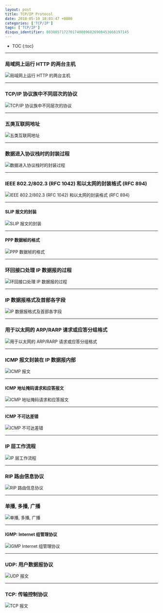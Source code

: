 ```yaml
---
layout: post
title: TCP/IP Protocol
date: 2018-05-19 18:03:47 +0800
categories: ['TCP/IP']
tags: ['TCP/IP']
disqus_identifier: 80388571727017400896826908453668197145
---
```


- TOC
{:toc}

- - -

### 局域网上运行 HTTP 的两台主机

![局域网上运行 HTTP 的两台主机](/assets/tcp-ip-protocol/tcp-ip-http-host-on-lan.svg)

- - -

### TCP/IP 协议族中不同层次的协议 

![TCP/IP 协议族中不同层次的协议](/assets/tcp-ip-protocol/tcp-ip-family-layer.svg)

- - -

### 五类互联网地址

![五类互联网地址](/assets/tcp-ip-protocol/ip-address-class.svg)

- - -

### 数据进入协议栈时的封装过程

![数据进入协议栈时的封装过程](/assets/tcp-ip-protocol/data-segment-frame-wrapper.svg)

- - -

### IEEE 802.2/802.3 (RFC 1042) 和以太网的封装格式 (RFC 894)

![IEEE 802.2/802.3 (RFC 1042) 和以太网的封装格式 (RFC 894)](/assets/tcp-ip-protocol/ieee802.2-ethernet-frame-format.svg)

- - -

#### SLIP 报文的封装

![SLIP 报文的封装](/assets/tcp-ip-protocol/slip.svg)

- - -

#### PPP 数据帧的格式

![PPP 数据帧的格式](/assets/tcp-ip-protocol/ppp.svg)

- - -

### 环回接口处理 IP 数据报的过程

![环回接口处理 IP 数据报的过程](/assets/tcp-ip-protocol/loopback-interface-ip-packet-handling.svg)

- - -

### IP 数据报格式及首部各字段

![IP 数据报格式及首部各字段](/assets/tcp-ip-protocol/ip-data-packet-format.svg)

- - -

### 用于以太网的 ARP/RARP 请求或应答分组格式

![用于以太网的 ARP/RARP 请求或应答分组格式](/assets/tcp-ip-protocol/arp-rarp-packet-format.svg)

- - -

### ICMP 报文封装在 IP 数据报内部

![ICMP 报文](/assets/tcp-ip-protocol/icmp.svg)

- - -

#### ICMP 地址掩码请求和应答报文

![ICMP 地址掩码请求和应答报文](/assets/tcp-ip-protocol/icmp-subnet-mask.svg)

- - -

#### ICMP 不可达差错

![ICMP 不可达差错](/assets/tcp-ip-protocol/icmp-unreachable.svg)

- - -

### IP 层工作流程

![IP 层工作流程](/assets/tcp-ip-protocol/ip-working.svg)

- - -

### RIP 路由信息协议

![RIP 路由信息协议](/assets/tcp-ip-protocol/rip.svg)

- - -

### 单播, 多播, 广播

![单播, 多播, 广播](/assets/tcp-ip-protocol/uni-group-broad-cast.svg)

- - -

#### IGMP: Internet 组管理协议

![IGMP Internet 组管理协议](/assets/tcp-ip-protocol/igmp.svg)

- - -

### UDP: 用户数据报协议

![UDP 报文](/assets/tcp-ip-protocol/udp.svg)

- - -

### TCP: 传输控制协议

![TCP 报文](/assets/tcp-ip-protocol/tcp.svg)
